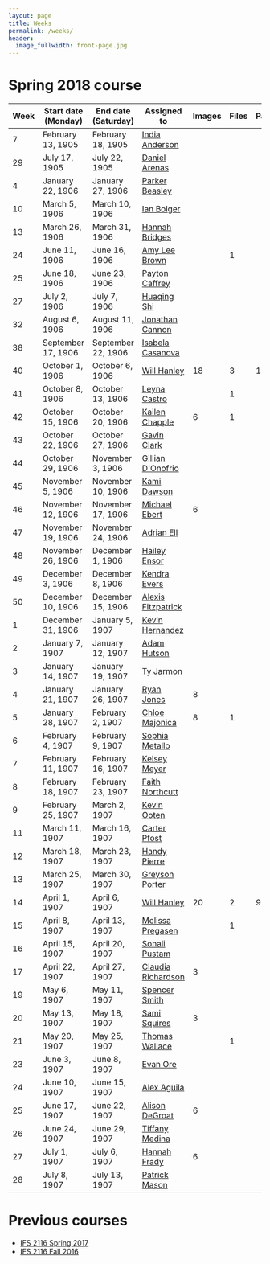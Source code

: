 ```yaml
---
layout: page
title: Weeks
permalink: /weeks/
header:
  image_fullwidth: front-page.jpg
---
```

# Spring 2018 course

Week|Start date (Monday)|End date (Saturday)|Assigned to|Images|Files|Pages|Notes
---|---|---|---|---|---|---|---
7|February 13, 1905|February 18, 1905|[India Anderson](https://github.com/Indiaa)||||
29|July 17, 1905|July 22, 1905|[Daniel Arenas](https://github.com/Daniel1815)||||
4|January 22, 1906|January 27, 1906|[Parker Beasley](https://github.com/ParkerB21)||||
10|March 5, 1906|March 10, 1906|[Ian Bolger](https://github.com/ieb17)||||
13|March 26, 1906|March 31, 1906|[Hannah Bridges](https://github.com/hlb17)||||
24|June 11, 1906|June 16, 1906|[Amy Lee Brown](https://github.com/amyleebrown)||1||
25|June 18, 1906|June 23, 1906|[Payton Caffrey](https://github.com/pcaffrey98)||||
27|July 2, 1906|July 7, 1906|[Huaqing Shi](https://github.com/huoyanzhizhou)||||
32|August 6, 1906|August 11, 1906|[Jonathan Cannon](https://github.com/alexandriaman)||||
38|September 17, 1906|September 22, 1906|[Isabela Casanova](https://github.com/icc17)||||
40|October 1, 1906|October 6, 1906|[Will Hanley](https://github.com/whanley)|18|3|18|
41|October 8, 1906|October 13, 1906|[Leyna Castro](https://github.com/ley06)||1||
42|October 15, 1906|October 20, 1906|[Kailen Chapple](https://github.com/wavyncurly)|6|1||
43|October 22, 1906|October 27, 1906|[Gavin Clark](https://github.com/gavinclark30)||||
44|October 29, 1906|November 3, 1906|[Gillian D'Onofrio](https://github.com/gillidonof)||||
45|November 5, 1906|November 10, 1906|[Kami Dawson](https://github.com/imakbd)||||
46|November 12, 1906|November 17, 1906|[Michael Ebert](https://github.com/mike-ebert)|6|||
47|November 19, 1906|November 24, 1906|[Adrian Ell](https://github.com/are17)||||
48|November 26, 1906|December 1, 1906|[Hailey Ensor](https://github.com/haileyensor)||||
49|December 3, 1906|December 8, 1906|[Kendra Evers](https://github.com/EversK)||||
50|December 10, 1906|December 15, 1906|[Alexis Fitzpatrick](https://github.com/AlexisFitz)||||
1|December 31, 1906|January 5, 1907|[Kevin Hernandez](https://github.com/kevnandez)||||
2|January 7, 1907|January 12, 1907|[Adam Hutson](https://github.com/aah16c)||||
3|January 14, 1907|January 19, 1907|[Ty Jarmon](https://github.com/tyjarmon)||||
4|January 21, 1907|January 26, 1907|[Ryan Jones](https://github.com/Ryan-Jones994)|8|||
5|January 28, 1907|February 2, 1907|[Chloe Majonica](https://github.com/chloeelise)|8|1||
6|February 4, 1907|February 9, 1907|[Sophia Metallo](https://github.com/SophiaElizabeth)||||
7|February 11, 1907|February 16, 1907|[Kelsey Meyer](https://github.com/km16h)||||
8|February 18, 1907|February 23, 1907|[Faith Northcutt](https://github.com/fnorthcutt)||||
9|February 25, 1907|March 2, 1907|[Kevin Ooten](https://github.com/kmooten)||||
11|March 11, 1907|March 16, 1907|[Carter Pfost](https://github.com/44Silver4)||||
12|March 18, 1907|March 23, 1907|[Handy Pierre](https://github.com/FlameWo)||||
13|March 25, 1907|March 30, 1907|[Greyson Porter](https://github.com/gporter1)||||
14|April 1, 1907|April 6, 1907|[Will Hanley](https://github.com/whanley)|20|2|9|
15|April 8, 1907|April 13, 1907|[Melissa Pregasen](https://github.com/melissap17)||1||
16|April 15, 1907|April 20, 1907|[Sonali Pustam](https://github.com/sonalipustam)||||
17|April 22, 1907|April 27, 1907|[Claudia Richardson](https://github.com/Claudia5)|3|||
19|May 6, 1907|May 11, 1907|[Spencer Smith](https://github.com/spencer-R-smith)||||
20|May 13, 1907|May 18, 1907|[Sami Squires](https://github.com/samisquires)|3|||
21|May 20, 1907|May 25, 1907|[Thomas Wallace](https://github.com/tjw16f)||1||
23|June 3, 1907|June 8, 1907|[Evan Ore](https://github.com/evanore)||||
24|June 10, 1907|June 15, 1907|[Alex Aguila](https://github.com/alexis11224)||||
25|June 17, 1907|June 22, 1907|[Alison DeGroat](https://github.com/laneydegroat)|6|||
26|June 24, 1907|June 29, 1907|[Tiffany Medina](https://github.com/tdm16g)||||
27|July 1, 1907|July 6, 1907|[Hannah Frady](https://github.com/hcf16b)|6|||
28|July 8, 1907|July 13, 1907|[Patrick Mason](https://github.com/patrickmason8)||||

# Previous courses

- [IFS 2116 Spring 2017](https://dig-eg-gaz.github.io/weeks-spring-2017/)
- [IFS 2116 Fall 2016](https://dig-eg-gaz.github.io/weeks-fall-2016/)
